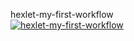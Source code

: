 hexlet-my-first-workflow  
[![hexlet-my-first-workflow](https://github.com/MeJlukc/hexlet-my-first-workflow/actions/workflows/hexlet-my-first-workflow.yml/badge.svg)](https://github.com/MeJlukc/hexlet-my-first-workflow/actions/workflows/hexlet-my-first-workflow.yml)
